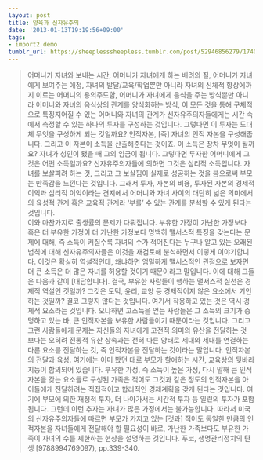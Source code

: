 ```yaml
---
layout: post
title: 양육과 신자유주의
date: '2013-01-13T19:19:56+09:00'
tags:
- import2 demo
tumblr_url: https://sheeplesssheepless.tumblr.com/post/52946856279/174021411
---
```

> 어머니가 자녀와 보내는 시간, 어머니가 자녀에게 하는 배려의 질, 어머니가 자녀에게 보여주는 애정, 자녀의 발달/교육/학업뿐만 아니라 자녀의 신체적 향상에까지 이르는 어머니의 용의주도함, 어머니가 자녀에게 음식을 주는 방식뿐만 아니라 어머니와 자녀의 음식상의 관계를 양식화하는 방식, 이 모든 것을 통해 구체적으로 특징지어질 수 있는 어머니와 자녀의 관계가 신자유주의자들에게는 시간 속에서 측정할 수 있는 하나의 투자를 구성하는 것입니다. 그렇다면 이 투자는 도대체 무엇을 구성하게 되는 것일까요? 인적자본, [즉] 자녀의 인적 자본을 구성해줍니다. 그리고 이 자본이 소득을 산출해준다는 것이죠. 이 소득은 장차 무엇이 될까요? 자녀가 성인이 됐을 때 그의 임금이 됩니다. 그렇다면 투자한 어머니에게 그것은 어떤 소득일까요? 신자유주의자들에 의하면 그것은 심리적 소득입니다. 자녀를 보살피려 하는 것, 그리고 그 보살핌이 실제로 성공하는 것을 봄으로써 부모는 만족감을 느낀다는 것입니다. 그래서 투자, 자본의 비용, 투자된 자본의 경제적 이익과 심리적 이익이라는 견지에서 어머니와 자녀 사이의 대단히 넓은 의미에서의 육성적 관계 혹은 교육적 관계라 ‘부를’ 수 있는 관계를 분석할 수 있게 된다는 것입니다.   
> 이와 마찬가지로 출생률의 문제가 다뤄집니다. 부유한 가정이 가난한 가정보다 혹은 더 부유한 가정이 더 가난한 가정보다 명백히 맬서스적 특징을 갖는다는 문제에 대해, 즉 소득이 커질수록 자녀의 수가 적어진다는 누구나 알고 있는 오래된 법칙에 대해 신자유주의자들은 이것을 재검토해 분석하면서 이렇게 이야기합니다. 이것은 확실히 역설적인데, 왜냐하면 엄밀하게 맬서스적인 관점으로 보자면 더 큰 소득은 더 많은 자녀를 허용할 것이기 때문이라고 말입니다. 이에 대해 그들은 다음과 같이 [대답합니다]. 결국, 부유한 사람들이 행하는 맬서스적 실천은 경제적 역설인 것일까? 그것은 도덕, 윤리, 교양 등 경제적이지 않은 요소에서 기인하는 것일까? 결코 그렇지 않다는 것입니다. 여기서 작용하고 있는 것은 역시 경제적 요소라는 것입니다. 오냐하면 고소득을 얻는 사람들은 그 소득의 크기가 증명하고 있는 바, 큰 인적자본을 보유한 사람들이기 때문이라는 것입니다. 그리고 그런 사람들에게 문제는 자신들의 자녀에게 고전적 의미의 유산을 전달하는 것 보다는 오히려 전통적 유산 상속과는 전혀 다른 양태로 세대와 세대를 연결하는 다른 요소를 전달하는 것, 즉 인적자본을 전달하는 것이라는 말입니다. 인적자본의 전달과 육성. 여기에는 이미 봤던 대로 부모가 할애하는 시간, 교육상의 뒷바라지등이 함의되어 있습니다. 부유한 가정, 즉 소득이 높은 가정, 다시 말해 큰 인적자본을 갖는 요소들로 구성된 가족은 적어도 그것과 같은 정도의 인적자본을 아이들에게 전달하려는 직접적이고 합리적인 경제계획을 갖게 된다는 것입니다. 여기에 부모에 의한 재정적 투자, 더 나아가서는 시간적 투자 등 일련의 투자가 포함됩니다. 그런데 이런 추자는 자녀가 많은 가정에서는 불가능합니다. 따라서 미국의 신자유주의자들에 따르면 부모가 가지고 있는 [것과] 적어도 동일한 만큼의 인적자본을 자녀들에게 전달해야 할 필요성이 바로, 가난한 가족보다도 부유한 가족이 자녀의 수를 제한하는 현상을 설명하는 것입니다. 푸코, 생명관리정치의 탄생 [9788994769097), pp.339-340.

